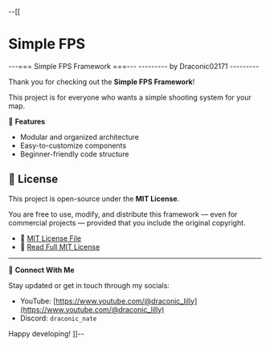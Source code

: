 --[[

# Simple FPS

---=== Simple FPS Framework ===---
--------- by Draconic02171 ---------

Thank you for checking out the **Simple FPS Framework**!

This project is for everyone who wants a simple shooting system for your map.

📂 **Features**  
- Modular and organized architecture
- Easy-to-customize components  
- Beginner-friendly code structure  

## 📜 License

This project is open-source under the **MIT License**.

You are free to use, modify, and distribute this framework — even for commercial projects — provided that you include the original copyright.

* 📄 [MIT License File](LICENSE)
* 📘 [Read Full MIT License](https://opensource.org/licenses/MIT)

---

📱 **Connect With Me**

Stay updated or get in touch through my socials:

- YouTube: [https://www.youtube.com/@draconic_lilly](https://www.youtube.com/@draconic_lilly)  
- Discord: `draconic_nate`

Happy developing!
]]--
